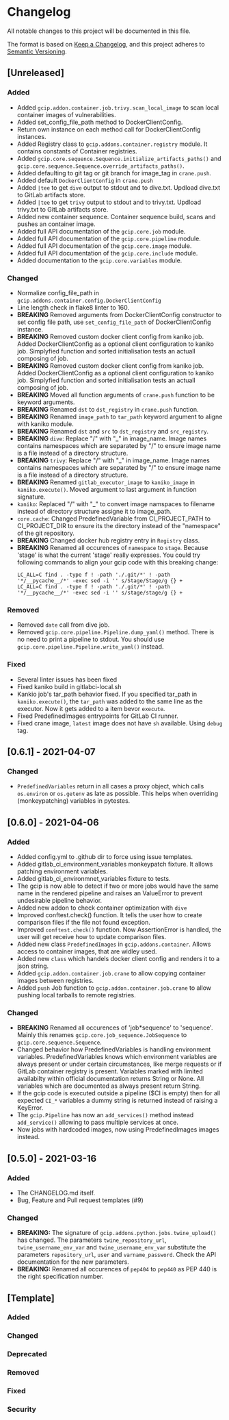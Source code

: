 # Changelog

All notable changes to this project will be documented in this file.

The format is based on [Keep a Changelog](https://keepachangelog.com/en/1.0.0/),
and this project adheres to [Semantic Versioning](https://semver.org/spec/v2.0.0.html).

## [Unreleased]
### Added
* Added `gcip.addon.container.job.trivy.scan_local_image` to scan local container images of vulnerabilities.
* Added set_config_file_path method to DockerClientConfig.
* Return own instance on each method call for DockerClientConfig instances.
* Added Registry class to `gcip.addons.container.registry` module. It contains constants of Container registries.
* Added `gcip.core.sequence.Sequence.initialize_artifacts_paths()` and `gcip.core.sequence.Sequence.override_artifacts_paths()`.
* Added defaulting to git tag or git branch for image_tag in `crane.push`.
* Added default `DockerClientConfig` in `crane.push`
* Added `|tee` to get `dive` output to stdout and to dive.txt. Updload dive.txt to GitLab artifacts store.
* Added `|tee` to get `trivy` output to stdout and to trivy.txt. Updload trivy.txt to GitLab artifacts store.
* Added new container sequence. Container sequence build, scans and pushes an container image.
* Added full API documentation of the `gcip.core.job` module.
* Added full API documentation of the `gcip.core.pipeline` module.
* Added full API documentation of the `gcip.core.image` module.
* Added full API documentation of the `gcip.core.include` module.
* Added documentation to the `gcip.core.variables` module.

### Changed
* Normalize config_file_path in `gcip.addons.container.config.DockerClientConfig`
* Line length check in flake8 linter to 160.
* **BREAKING** Removed arguments from DockerClientConfig constructor to set config file path, use `set_config_file_path` of DockerClientConfig instance.
* **BREAKING** Removed custom docker client config from kaniko job.
  Added DockerClientConfig as a optional client configuration to kaniko job.
  Simplyfied function and sorted initialisation tests an actuall composing of job.
* **BREAKING** Removed custom docker client config from kaniko job.
  Added DockerClientConfig as a optional client configuration to kaniko job.
  Simplyfied function and sorted initialisation tests an actuall composing of job.
* **BREAKING** Moved all function arguments of `crane.push` function to be keyword arguments.
* **BREAKING** Renamed `dst` to `dst_registry` in `crane.push` function.
* **BREAKING** Renamed `image_path` to `tar_path` keyword argument to aligne with kaniko module.
* **BREAKING** Renamed `dst` and `src` to `dst_registry` and `src_registry`.
* **BREAKING** `dive`: Replace "/" with "_" in image_name. Image names contains namespaces which are separated by "/" to ensure image name is a file instead of a directory structure.
* **BREAKING** `trivy`: Replace "/" with "_" in image_name. Image names contains namespaces which are separated by "/" to ensure image name is a file instead of a directory structure.
* **BREAKING** Renamed `gitlab_executor_image` to `kaniko_image` in `kaniko.execute()`. Moved argument to last argument in function signature.
* `kaniko`: Replaced "/" with "_" to convert image namspaces to filename instead of directory structure assigne it to image_path.
* `core.cache`: Changed PredefinedVariable from CI_PROJECT_PATH to CI_PROJECT_DIR to ensure its the directory instead of the "namespace" of the git repository.
* **BREAKING** Changed docker hub registry entry in `Registry` class.
* **BREAKING** Renamed all occurences of `namespace` to `stage`. Because 'stage' is what the current 'stage' really expresses. You could try following commands to align your
  gcip code with this breaking change:
  ```
  LC_ALL=C find . -type f ! -path './.git/*' ! -path '*/__pycache__/*' -exec sed -i '' s/Stage/Stage/g {} +
  LC_ALL=C find . -type f ! -path './.git/*' ! -path '*/__pycache__/*' -exec sed -i '' s/stage/stage/g {} +
  ```

### Removed
* Removed `date` call from dive job.
* Removed `gcip.core.pipeline.Pipeline.dump_yaml()` method. There is no need to print a pipeline to stdout. You should use `gcip.core.pipeline.Pipeline.write_yaml()` instead.

### Fixed
* Several linter issues has been fixed
* Fixed kaniko build in gitlabci-local.sh
* Kankio job's tar_path behavior fixed. If you specified tar_path in `kaniko.execute()`, the `tar_path` was added to the same line as the executor. Now it gets added to a item bevor `execute`.
* Fixed PredefinedImages entrypoints for GitLab CI runner.
* Fixed crane image, `latest` image does not have `sh` available. Using `debug` tag.
## [0.6.1] - 2021-04-07

### Changed

* `PredefinedVariables` return in all cases a proxy object, which calls `os.environ` or `os.getenv` as late as possible.
  This helps when overriding (monkeypatching) variables in pytestes.

## [0.6.0] - 2021-04-06

### Added

* Added config.yml to .github dir to force using issue templates.
* Added gitlab_ci_environment_variables monkeypatch fixture. It allows patching environment variables.
* Added gitlab_ci_environmnet_variables fixture to tests.
* The gcip is now able to detect if two or more jobs would have the same name in the rendered pipeline
  and raises an ValueError to prevent undesirable pipeline behavior.
* Added new addon to check container optimization with `dive`
* Improved conftest.check() function. It tells the user how to create comparison files if the file not found exception.
* Improved `conftest.check()` function. Now AssertionError is handled, the user will get receive how to update comparison files.
* Added new class `PredefinedImages` in `gcip.addons.container`. Allows access to container images, that are widley used.
* Added new `class` which handels docker client config and renders it to a json string.
* Added `gcip.addon.container.job.crane` to allow copying container images between registries.
* Added `push` Job function to `gcip.addon.container.job.crane` to allow pushing local tarballs to remote registries.

### Changed

* **BREAKING** Renamed all occurences of 'job*sequence' to 'sequence'. Mainly this renames
  `gcip.core.job_sequence.JobSequence` to `gcip.core.sequence.Sequence`.
* Changed behavior how PredefinedVariables is handling environment variables.
  PredefinedVariables knows which environment variables are always present or under certain circumstances,
  like merge requests or if GitLab container registry is present.
  Variables marked with limited availabilty within official documentation returns String or None.
  All variables which are documented as always present return String.
* If the gcip code is executed outside a pipeline ($CI is empty) then for all expected `CI_*` variables
  a dummy string is returned instead of raising a KeyError.
* The `gcip.Pipeline` has now an `add_services()` method instead `add_service()` allowing to pass multiple
  services at once.
* Now jobs with hardcoded images, now using PredefinedImages images instead.


## [0.5.0] - 2021-03-16

### Added

* The CHANGELOG.md itself.
* Bug, Feature and Pull request templates (#9)

### Changed

* **BREAKING:** The signature of `gcip.addons.python.jobs.twine_upload()` has changed. The parameters `twine_repository_url`,
  `twine_username_env_var` and `twine_username_env_var` substitute the parameters `repository_url`, `user` and `varname_password`.
  Check the API documentation for the new parameters.
* **BREAKING:** Renamed all occurences of `pep404` to `pep440` as PEP 440 is the right specification number.

## [Template]

### Added

### Changed

### Deprecated

### Removed

### Fixed

### Security
